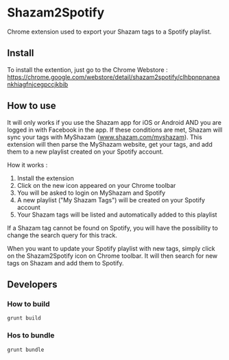 Shazam2Spotify
=====================

Chrome extension used to export your Shazam tags to a Spotify playlist.

## Install

To install the extention, just go to the Chrome Webstore : https://chrome.google.com/webstore/detail/shazam2spotify/clhbpnpnaneankhiagfnjcegpccjkbib

## How to use

It will only works if you use the Shazam app for iOS or Android AND you are logged in with Facebook in the app.
If these conditions are met, Shazam will sync your tags with MyShazam (www.shazam.com/myshazam).
This extension will then parse the MyShazam website, get your tags, and add them to a new playlist created on your Spotify account.

How it works :

1. Install the extension
2. Click on the new icon appeared on your Chrome toolbar
3. You will be asked to login on MyShazam and Spotify
4. A new playlist ("My Shazam Tags") will be created on your Spotify account
5. Your Shazam tags will be listed and automatically added to this playlist

If a Shazam tag cannot be found on Spotify, you will have the possibility to change the search query for this track.

When you want to update your Spotify playlist with new tags, simply click on the Shazam2Spotify icon on Chrome toolbar. It will then search for new tags on Shazam and add them to Spotify.

## Developers

### How to build

```
grunt build
```

### Hos to bundle

```
grunt bundle
```
